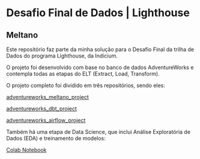 # Desafio Final de Dados | Lighthouse
## Meltano

Este repositório faz parte da minha solução para o Desafio Final da trilha de Dados do programa Lighthouse, da Indicium.

O projeto foi desenvolvido com base no banco de dados AdventureWorks e contempla todas as etapas do ELT (Extract, Load, Transform).

O projeto completo foi dividido em três repositórios, sendo eles:

[adventureworks_meltano_project](https://github.com/giovannibianchinidebarros/adventureworks_meltano_project)

[adventureworks_dbt_project ](https://github.com/giovannibianchinidebarros/adventureworks_dbt_project)

[adventureworks_airflow_project ](https://github.com/giovannibianchinidebarros/adventureworks_airflow_project)

Também há uma etapa de Data Science, que inclui Análise Exploratória de Dados (EDA) e treinamento de modelos:

[Colab Notebook](https://colab.research.google.com/drive/1R9qXY6kn6YoEUTsSqu9JzEL2z_iRfIIu?usp=sharing)
